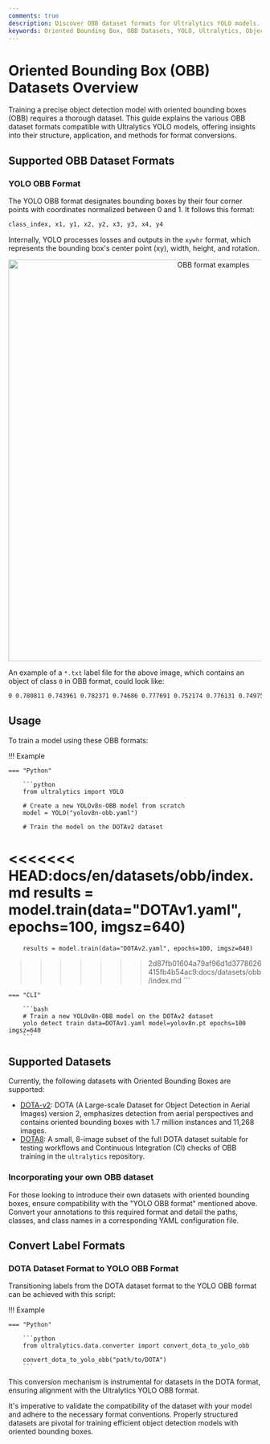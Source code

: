 ```yaml
---
comments: true
description: Discover OBB dataset formats for Ultralytics YOLO models. Learn about their structure, application, and format conversions to enhance your object detection training.
keywords: Oriented Bounding Box, OBB Datasets, YOLO, Ultralytics, Object Detection, Dataset Formats
---
```


# Oriented Bounding Box (OBB) Datasets Overview

Training a precise object detection model with oriented bounding boxes (OBB) requires a thorough dataset. This guide explains the various OBB dataset formats compatible with Ultralytics YOLO models, offering insights into their structure, application, and methods for format conversions.

## Supported OBB Dataset Formats

### YOLO OBB Format

The YOLO OBB format designates bounding boxes by their four corner points with coordinates normalized between 0 and 1. It follows this format:

```bash
class_index, x1, y1, x2, y2, x3, y3, x4, y4
```

Internally, YOLO processes losses and outputs in the `xywhr` format, which represents the bounding box's center point (xy), width, height, and rotation.

<p align="center"><img width="800" src="https://user-images.githubusercontent.com/26833433/259471881-59020fe2-09a4-4dcc-acce-9b0f7cfa40ee.png" alt="OBB format examples"></p>

An example of a `*.txt` label file for the above image, which contains an object of class `0` in OBB format, could look like:

```bash
0 0.780811 0.743961 0.782371 0.74686 0.777691 0.752174 0.776131 0.749758
```

## Usage

To train a model using these OBB formats:

!!! Example

    === "Python"

        ```python
        from ultralytics import YOLO

        # Create a new YOLOv8n-OBB model from scratch
        model = YOLO("yolov8n-obb.yaml")

        # Train the model on the DOTAv2 dataset
<<<<<<< HEAD:docs/en/datasets/obb/index.md
        results = model.train(data="DOTAv1.yaml", epochs=100, imgsz=640)
=======
        results = model.train(data="DOTAv2.yaml", epochs=100, imgsz=640)
>>>>>>> 2d87fb01604a79af96d1d3778626415fb4b54ac9:docs/datasets/obb/index.md
        ```

    === "CLI"

        ```bash
        # Train a new YOLOv8n-OBB model on the DOTAv2 dataset
        yolo detect train data=DOTAv1.yaml model=yolov8n.pt epochs=100 imgsz=640
        ```

## Supported Datasets

Currently, the following datasets with Oriented Bounding Boxes are supported:

- [DOTA-v2](dota-v2.md): DOTA (A Large-scale Dataset for Object Detection in Aerial Images) version 2, emphasizes detection from aerial perspectives and contains oriented bounding boxes with 1.7 million instances and 11,268 images.
- [DOTA8](dota8.md): A small, 8-image subset of the full DOTA dataset suitable for testing workflows and Continuous Integration (CI) checks of OBB training in the `ultralytics` repository.

### Incorporating your own OBB dataset

For those looking to introduce their own datasets with oriented bounding boxes, ensure compatibility with the "YOLO OBB format" mentioned above. Convert your annotations to this required format and detail the paths, classes, and class names in a corresponding YAML configuration file.

## Convert Label Formats

### DOTA Dataset Format to YOLO OBB Format

Transitioning labels from the DOTA dataset format to the YOLO OBB format can be achieved with this script:

!!! Example

    === "Python"

        ```python
        from ultralytics.data.converter import convert_dota_to_yolo_obb

        convert_dota_to_yolo_obb("path/to/DOTA")
        ```

This conversion mechanism is instrumental for datasets in the DOTA format, ensuring alignment with the Ultralytics YOLO OBB format.

It's imperative to validate the compatibility of the dataset with your model and adhere to the necessary format conventions. Properly structured datasets are pivotal for training efficient object detection models with oriented bounding boxes.
